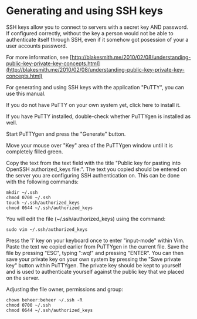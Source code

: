 # Generating and using SSH keys

SSH keys allow you to connect to servers with a secret key AND password. If configured correctly, without the key a person would not be able to authenticate itself through SSH, even if it somehow got posession of your a user accounts password.

For more information, see [http://blakesmith.me/2010/02/08/understanding-public-key-private-key-concepts.html](http://blakesmith.me/2010/02/08/understanding-public-key-private-key-concepts.html)

For generating and using SSH keys with the application "PuTTY", you can use this manual.

If you do not have PuTTY on your own system yet, click here to install it.

If you have PuTTY installed, double-check whether PuTTYgen is installed as well.

Start PuTTYgen and press the "Generate" button.

Move your mouse over "Key" area of the PuTTYgen window until it is completely filled green.

Copy the text from the text field with the title "Public key for pasting into OpenSSH authorized\_keys file:". The text you copied should be entered on the server you are configuring SSH authentication on. This can be done with the following commands:

```text
mkdir ~/.ssh 
chmod 0700 ~/.ssh 
touch ~/.ssh/authorized_keys 
chmod 0644 ~/.ssh/authorized_keys
```

You will edit the file \(~/.ssh/authorized\_keys\) using the command:

`sudo vim ~/.ssh/authorized_keys`

Press the 'i' key on your keyboard once to enter "input-mode" within Vim. Paste the text we copied earlier from PuTTYgen in the current file. Save the file by pressing "ESC", typing ":wq!" and pressing "ENTER". You can then save your private key on your own system by pressing the "Save private key" button within PuTTYgen. The private key should be kept to yourself and is used to authenticate yourself against the public key that we placed on the server.

Adjusting the file owner, permissions and group:

```text
chown beheer:beheer ~/.ssh -R
chmod 0700 ~/.ssh
chmod 0644 ~/.ssh/authorized_keys
```

